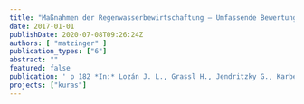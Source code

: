 ```yaml
---
title: "Maßnahmen der Regenwasserbewirtschaftung – Umfassende Bewertung als Entscheidungshilfe"
date: 2017-01-01
publishDate: 2020-07-08T09:26:24Z
authors: [ "matzinger" ]
publication_types: ["6"]
abstract: ""
featured: false
publication: ' p 182 *In:* Lozán J. L., Grassl H., Jendritzky G., Karbe L. & Reise K. [eds.], Wasserinfrastrukturen für die zukunftsfähige Stadt - Beiträge aus der INIS-Forschung. Deutsches Institut für Urbanistik gGmbH. Berlin'
projects: ["kuras"]
---
```


